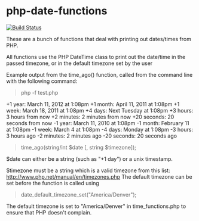 php-date-functions
==================

[![Build Status](https://travis-ci.org/patrickmccoy/php-date-functions.png)](https://travis-ci.org/patrickmccoy/php-date-functions)

These are a bunch of functions that deal with printing out dates/times from PHP.

All functions use the PHP DateTime class to print out the date/time in the passed timezone, or in the default timezone set by the user

Example output from the time_ago() function, called from the command line with the following command:

> php -f test.php

+1 year: March 11, 2012 at 1:08pm
+1 month: April 11, 2011 at 1:08pm
+1 week: March 18, 2011 at 1:08pm
+4 days: Next Tuesday at 1:08pm
+3 hours: 3 hours from now
+2 minutes: 2 minutes from now
+20 seconds: 20 seconds from now
-1 year: March 11, 2010 at 1:08pm
-1 month: February 11 at 1:08pm
-1 week: March 4 at 1:08pm
-4 days: Monday at 1:08pm
-3 hours: 3 hours ago
-2 minutes: 2 minutes ago
-20 seconds: 20 seconds ago


> time_ago(string/int $date [, string $timezone]);

$date can either be a string (such as "+1 day") or a unix timestamp.

$timezone must be a string which is a valid timezone from this list: http://www.php.net/manual/en/timezones.php
The default timezone can be set before the function is called using 

> date_default_timezone_set("America/Denver");

The default timezone is set to "America/Denver" in time_functions.php to ensure that PHP doesn't complain.

